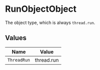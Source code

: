 # RunObjectObject

The object type, which is always `thread.run`.


## Values

| Name        | Value       |
| ----------- | ----------- |
| `ThreadRun` | thread.run  |